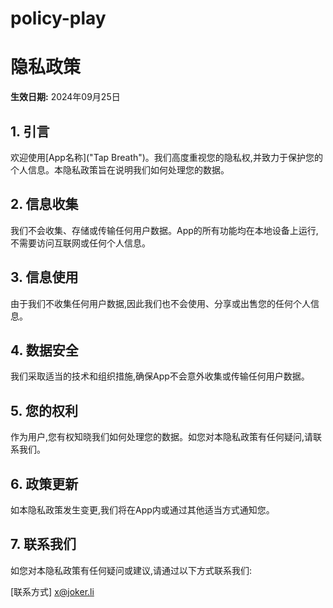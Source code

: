 # policy-play


# 隐私政策

**生效日期:** 2024年09月25日

## 1. 引言

欢迎使用[App名称]("Tap Breath")。我们高度重视您的隐私权,并致力于保护您的个人信息。本隐私政策旨在说明我们如何处理您的数据。

## 2. 信息收集

我们不会收集、存储或传输任何用户数据。App的所有功能均在本地设备上运行,不需要访问互联网或任何个人信息。

## 3. 信息使用

由于我们不收集任何用户数据,因此我们也不会使用、分享或出售您的任何个人信息。

## 4. 数据安全

我们采取适当的技术和组织措施,确保App不会意外收集或传输任何用户数据。

## 5. 您的权利

作为用户,您有权知晓我们如何处理您的数据。如您对本隐私政策有任何疑问,请联系我们。

## 6. 政策更新

如本隐私政策发生变更,我们将在App内或通过其他适当方式通知您。

## 7. 联系我们

如您对本隐私政策有任何疑问或建议,请通过以下方式联系我们:

[联系方式] x@joker.li
